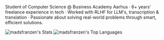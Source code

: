 ## 

<!--
**madsfranzen/madsfranzen** is a ✨ _special_ ✨ repository because its `README.md` (this file) appears on your GitHub profile.

Here are some ideas to get you started:

- 🔭 I’m currently working on ...
- 🌱 I’m currently learning ...
- 👯 I’m looking to collaborate on ...
- 🤔 I’m looking for help with ...
- 💬 Ask me about ...
- 📫 How to reach me: ...
- 😄 Pronouns: ...
- ⚡ Fun fact: ...
-->
Student of Computer Science @ Business Academy Aarhus · 6+ years' freelance experience in tech · Worked with RLHF for LLM's, transcription & translation · Passionate about solving real-world problems through smart, efficient solutions.

![madsfranzen's Stats](https://github-readme-stats.vercel.app/api?username=madsfranzen&theme=transparent&show_icons=true&hide_border=true&count_private=true)
![madsfranzen's Top Languages](https://github-readme-stats.vercel.app/api/top-langs/?username=madsfranzen&theme=transparent&show_icons=true&hide_border=true&count_private=true)
